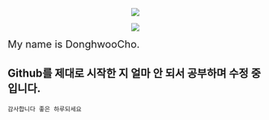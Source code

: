 <!-- LAST UPDATE : 2022/12/09 -->

<!-- 헤더 -->
<p align="center" display="inline-block">
    <img src="https://capsule-render.vercel.app/api?type=soft&color=183981&height=300&section=header&text=Welcome%20to%20my%20world!%20&fontSize=70&fontColor=ffffff&animation=fadeIn" />
</p>

<!-- 깃허브 통계 아이콘 -->
<p align="center" display="inline-block">
        <img src="https://github-readme-stats.vercel.app/api?username=Donghwoocho&show_icons=true&count_private=true&theme=transparent" />
<!--     <img src="https://github-readme-stats.vercel.app/api?username=Donghwoocho&show_icons=true&count_private=true&theme=transparent#gh-dark-mode-only" /> -->
<!--     <img src="https://github-readme-stats.vercel.app/api?username=Donghwoocho&show_icons=true&count_private=true&title_color=183981&#gh-light-mode-only" /> -->
</p>

<!-- 깃허브 레퍼지토리 아이콘 -->
<!-- <p align="center" display="inline-block">
    <img src="https://github-readme-stats.vercel.app/api/pin/?username=Donghwoocho&repo=Donghwoocho" />
</p> -->
<!-- 언어 사용 비율 -->
<!-- <p align="center" display="inline-block">
    <img src="https://github-readme-stats.vercel.app/api/top-langs/?username=Donghwoocho&layout=compact" />
</p> -->

<span style=font-size:20px>My name is DonghwooCho.</span>

## Github를 제대로 시작한 지 얼마 안 되서 공부하며 수정 중입니다.

`감사합니다 좋은 하루되세요`

<!-- <img alt="이미지명" src ="https://img.shields.io/badge/블로그-ff0000.svg?&style=for-the-badge&logo=로고명&logoColor=로고컬러"/> -->

<!--
**DonghwooCho/DonghwooCho** is a ✨ _special_ ✨ repository because its `README.md` (this file) appears on your GitHub profile.

Here are some ideas to get you started:

- 🔭 I’m currently working on ...
- 🌱 I’m currently learning ...
- 👯 I’m looking to collaborate on ...
- 🤔 I’m looking for help with ...
- 💬 Ask me about ...
- 📫 How to reach me: ...
- 😄 Pronouns: ...
- ⚡ Fun fact: ...
-->
